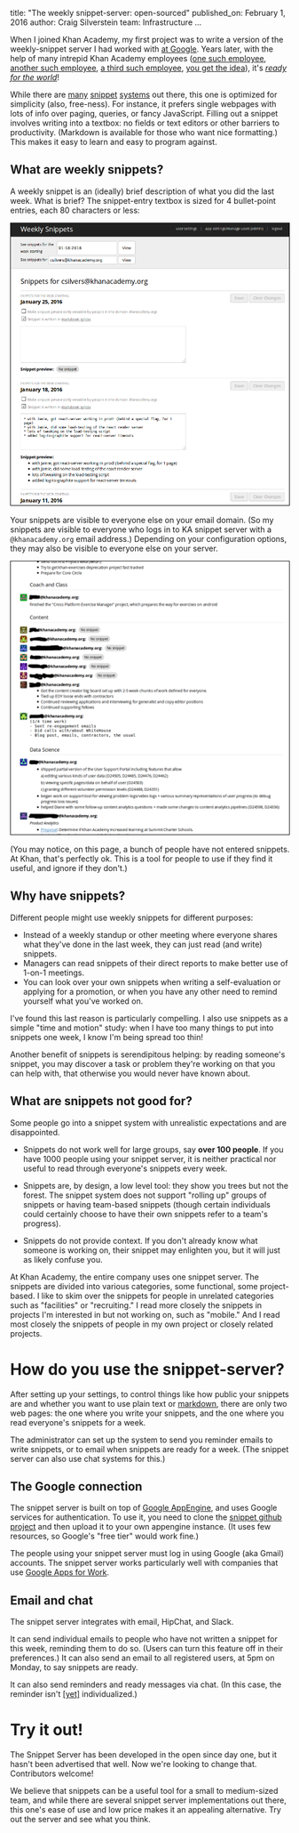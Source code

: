 title: "The weekly snippet-server: open-sourced"
published_on: February 1, 2016
author: Craig Silverstein
team: Infrastructure
...


When I joined Khan Academy, my first project was to write a version of
the weekly-snippet server I had worked with [at
Google](http://blog.idonethis.com/google-snippets-internal-tool/).
Years later, with the help of many intrepid Khan Academy employees
([one such employee](http://michelleontheweb.com/), [another such
employee](http://rileyjshaw.com/), [a third such
employee](https://bitquabit.com/), [you get the
idea](http://mroth.info/)), it's [*ready for the
world*](http://www.github.com/Khan/snippets)!

While there are [many](https://weekdone.com/)
[snippet](https://www.workingon.co/)
[systems](https://www.teamsnippets.com/) out there, this one is
optimized for simplicity (also, free-ness).  For instance, it prefers
single webpages with lots of info over paging, queries, or fancy
JavaScript.  Filling out a snippet involves writing into a textbox: no
fields or text editors or other barriers to productivity.  (Markdown
is available for those who want nice formatting.)  This makes it easy
to learn and easy to program against.


What are weekly snippets?
-------------------------

A weekly snippet is an (ideally) brief description of what you did the
last week.  What is brief?  The snippet-entry textbox is
sized for 4 bullet-point entries, each 80 characters or less:

![Snippet-entry page](/images/snippets-user-2.png)

Your snippets are visible to everyone else on your email domain.  (So
my snippets are visible to everyone who logs in to KA snippet server
with a `@khanacademy.org` email address.)  Depending on your
configuration options, they may also be visible to everyone else on
your server.

![Snippet-view page](/images/snippets-weekly-2.png)

(You may notice, on this page, a bunch of people have not entered
snippets.  At Khan, that's perfectly ok.  This is a tool for people to
use if they find it useful, and ignore if they don't.)


Why have snippets?
------------------

Different people might use weekly snippets for different purposes:

* Instead of a weekly standup or other meeting where everyone shares
  what they've done in the last week, they can just read (and write)
  snippets.
* Managers can read snippets of their direct reports to make better
  use of 1-on-1 meetings.
* You can look over your own snippets when writing a self-evaluation
  or applying for a promotion, or when you have any other need to remind
  yourself what you've worked on.

I've found this last reason is particularly compelling.  I also use
snippets as a simple "time and motion" study: when I have too many
things to put into snippets one week, I know I'm being spread too
thin!

Another benefit of snippets is serendipitous helping: by reading
someone's snippet, you may discover a task or problem they're working
on that you can help with, that otherwise you would never have known
about.


What are snippets not good for?
-------------------------------

Some people go into a snippet system with unrealistic expectations and
are disappointed.

* Snippets do not work well for large groups, say **over 100
  people**.  If you have 1000 people using your snippet server, it is
  neither practical nor useful to read through everyone's snippets
  every week.

* Snippets are, by design, a low level tool: they show you trees but
  not the forest.  The snippet system does not support "rolling up"
  groups of snippets or having team-based snippets (though certain
  individuals could certainly choose to have their own snippets refer
  to a team's progress).

* Snippets do not provide context.  If you don't already know what
  someone is working on, their snippet may enlighten you, but it will
  just as likely confuse you.

At Khan Academy, the entire company uses one snippet server.  The
snippets are divided into various categories, some functional, some
project-based.  I like to skim over the snippets for people in
unrelated categories such as "facilities" or "recruiting."  I read
more closely the snippets in projects I'm interested in but not
working on, such as "mobile."  And I read most closely the snippets of
people in my own project or closely related projects.


How do you use the snippet-server?
==================================

After setting up your settings, to control things like how public your
snippets are and whether you want to use plain text or
[markdown](https://daringfireball.net/projects/markdown/), there are
only two web pages: the one where you write your snippets, and the one
where you read everyone's snippets for a week.

The administrator can set up the system to send you reminder emails to
write snippets, or to email when snippets are ready for a week.  (The
snippet server can also use chat systems for this.)


The Google connection
---------------------

The snippet server is built on top of [Google
AppEngine](https://cloud.google.com/appengine/docs), and uses Google
services for authentication.  To use it, you need to clone the
[snippet github project](https://github.com/Khan/snippets) and then
upload it to your own appengine instance.  (It uses few resources, so
Google's "free tier" would work fine.)

The people using your snippet server must log in using Google (aka
Gmail) accounts.  The snippet server works particularly well with
companies that use [Google Apps for Work](https://apps.google.com).


Email and chat
--------------

The snippet server integrates with email, HipChat, and Slack.

It can send individual emails to people who have not written a snippet
for this week, reminding them to do so.  (Users can turn this feature
off in their preferences.)  It can also send an email to all
registered users, at 5pm on Monday, to say snippets are ready.

It can also send reminders and ready messages via chat.  (In this
case, the reminder isn't
[[yet]](https://github.com/Khan/snippets/issues/18) individualized.)


Try it out!
===========

The Snippet Server has been developed in the open since day one, but
it hasn't been advertised that well.  Now we're looking to change
that.  Contributors welcome!

We believe that snippets can be a useful tool for a small to
medium-sized team, and while there are several snippet server
implementations out there, this one's ease of use and low price
makes it an appealing alternative.  Try out the server and see what
you think.

